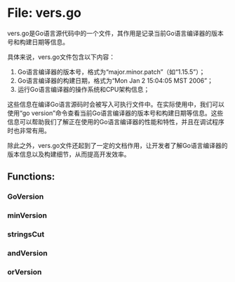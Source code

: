 # File: vers.go

vers.go是Go语言源代码中的一个文件，其作用是记录当前Go语言编译器的版本号和构建日期等信息。

具体来说，vers.go文件包含以下内容：

1. Go语言编译器的版本号，格式为“major.minor.patch”（如“1.15.5”）；
2. Go语言编译器的构建日期，格式为“Mon Jan 2 15:04:05 MST 2006”；
3. 运行Go语言编译器的操作系统和CPU架构信息；

这些信息在编译Go语言源码时会被写入可执行文件中。在实际使用中，我们可以使用“go version”命令查看当前Go语言编译器的版本号和构建日期等信息。这些信息可以帮助我们了解正在使用的Go语言编译器的性能和特性，并且在调试程序时也非常有用。

除此之外，vers.go文件还起到了一定的文档作用，让开发者了解Go语言编译器的版本信息以及构建细节，从而提高开发效率。

## Functions:

### GoVersion





### minVersion





### stringsCut





### andVersion





### orVersion





